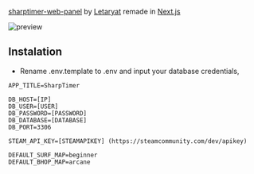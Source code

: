 [sharptimer-web-panel](https://github.com/Letaryat/sharptimer-web-panel) by [Letaryat](https://github.com/Letaryat) remade in [Next.js](https://nextjs.org/)

![preview](https://i.imgur.com/4B4WIcX.png)

## Instalation
- Rename .env.template to .env and input your database credentials,
```
APP_TITLE=SharpTimer

DB_HOST=[IP]
DB_USER=[USER]
DB_PASSWORD=[PASSWORD]
DB_DATABASE=[DATABASE]
DB_PORT=3306

STEAM_API_KEY=[STEAMAPIKEY] (https://steamcommunity.com/dev/apikey)

DEFAULT_SURF_MAP=beginner
DEFAULT_BHOP_MAP=arcane
```

